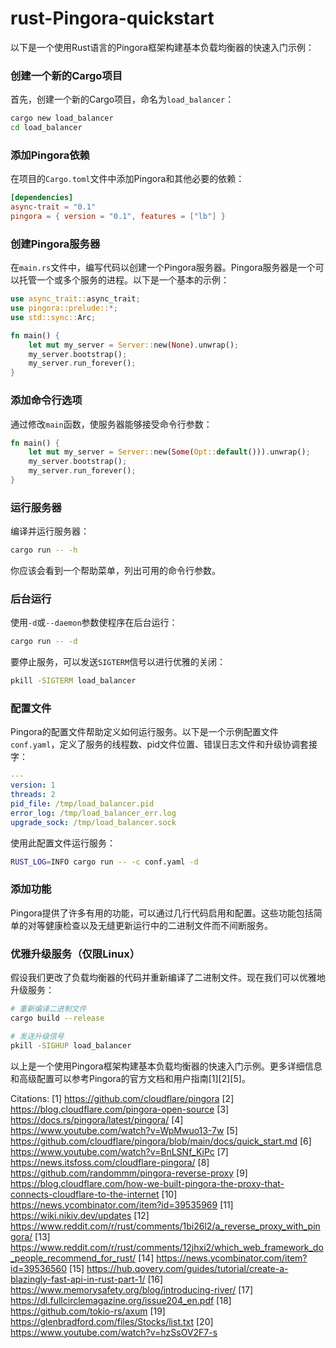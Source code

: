 # rust-Pingora-quickstart
以下是一个使用Rust语言的Pingora框架构建基本负载均衡器的快速入门示例：

### 创建一个新的Cargo项目

首先，创建一个新的Cargo项目，命名为`load_balancer`：

```bash
cargo new load_balancer
cd load_balancer
```

### 添加Pingora依赖

在项目的`Cargo.toml`文件中添加Pingora和其他必要的依赖：

```toml
[dependencies]
async-trait = "0.1"
pingora = { version = "0.1", features = ["lb"] }
```

### 创建Pingora服务器

在`main.rs`文件中，编写代码以创建一个Pingora服务器。Pingora服务器是一个可以托管一个或多个服务的进程。以下是一个基本的示例：

```rust
use async_trait::async_trait;
use pingora::prelude::*;
use std::sync::Arc;

fn main() {
    let mut my_server = Server::new(None).unwrap();
    my_server.bootstrap();
    my_server.run_forever();
}
```

### 添加命令行选项

通过修改`main`函数，使服务器能够接受命令行参数：

```rust
fn main() {
    let mut my_server = Server::new(Some(Opt::default())).unwrap();
    my_server.bootstrap();
    my_server.run_forever();
}
```

### 运行服务器

编译并运行服务器：

```bash
cargo run -- -h
```

你应该会看到一个帮助菜单，列出可用的命令行参数。

### 后台运行

使用`-d`或`--daemon`参数使程序在后台运行：

```bash
cargo run -- -d
```

要停止服务，可以发送`SIGTERM`信号以进行优雅的关闭：

```bash
pkill -SIGTERM load_balancer
```

### 配置文件

Pingora的配置文件帮助定义如何运行服务。以下是一个示例配置文件`conf.yaml`，定义了服务的线程数、pid文件位置、错误日志文件和升级协调套接字：

```yaml
---
version: 1
threads: 2
pid_file: /tmp/load_balancer.pid
error_log: /tmp/load_balancer_err.log
upgrade_sock: /tmp/load_balancer.sock
```

使用此配置文件运行服务：

```bash
RUST_LOG=INFO cargo run -- -c conf.yaml -d
```

### 添加功能

Pingora提供了许多有用的功能，可以通过几行代码启用和配置。这些功能包括简单的对等健康检查以及无缝更新运行中的二进制文件而不间断服务。

### 优雅升级服务（仅限Linux）

假设我们更改了负载均衡器的代码并重新编译了二进制文件。现在我们可以优雅地升级服务：

```bash
# 重新编译二进制文件
cargo build --release

# 发送升级信号
pkill -SIGHUP load_balancer
```

以上是一个使用Pingora框架构建基本负载均衡器的快速入门示例。更多详细信息和高级配置可以参考Pingora的官方文档和用户指南[1][2][5]。

Citations:
[1] https://github.com/cloudflare/pingora
[2] https://blog.cloudflare.com/pingora-open-source
[3] https://docs.rs/pingora/latest/pingora/
[4] https://www.youtube.com/watch?v=WpMwuo13-7w
[5] https://github.com/cloudflare/pingora/blob/main/docs/quick_start.md
[6] https://www.youtube.com/watch?v=BnLSNf_KiPc
[7] https://news.itsfoss.com/cloudflare-pingora/
[8] https://github.com/randommm/pingora-reverse-proxy
[9] https://blog.cloudflare.com/how-we-built-pingora-the-proxy-that-connects-cloudflare-to-the-internet
[10] https://news.ycombinator.com/item?id=39535969
[11] https://wiki.nikiv.dev/updates
[12] https://www.reddit.com/r/rust/comments/1bi26l2/a_reverse_proxy_with_pingora/
[13] https://www.reddit.com/r/rust/comments/12jhxi2/which_web_framework_do_people_recommend_for_rust/
[14] https://news.ycombinator.com/item?id=39536560
[15] https://hub.qovery.com/guides/tutorial/create-a-blazingly-fast-api-in-rust-part-1/
[16] https://www.memorysafety.org/blog/introducing-river/
[17] https://dl.fullcirclemagazine.org/issue204_en.pdf
[18] https://github.com/tokio-rs/axum
[19] https://glenbradford.com/files/Stocks/list.txt
[20] https://www.youtube.com/watch?v=hzSsOV2F7-s
